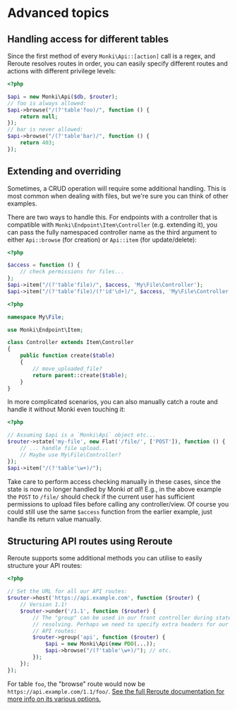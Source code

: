 # Advanced topics

## Handling access for different tables
Since the first method of every `Monki\Api::[action]` call is a regex, and
Reroute resolves routes in order, you can easily specify different routes and
actions with different privilege levels:

```php
<?php

$api = new Monki\Api($db, $router);
// foo is always allowed:
$api->browse("/(?'table'foo)/", function () {
    return null;
});
// bar is never allowed:
$api->browse("/(?'table'bar)/", function () {
    return 403;
});

```

## Extending and overriding
Sometimes, a CRUD operation will require some additional handling. This is most
common when dealing with files, but we're sure you can think of other examples.

There are two ways to handle this. For endpoints with a controller that is
compatible with `Monki\Endpoint\Item\Controller` (e.g. extending it), you can
pass the fully namespaced controller name as the third argument to either
`Api::browse` (for creation) or `Api::item` (for update/delete):

```php
<?php

$access = function () {
    // check permissions for files...
};
$api->item("/(?'table'file)/", $access, 'My\File\Controller');
$api->item("/(?'table'file)/(?'id'\d+)/", $access, 'My\File\Controller');

```

```php
<?php

namespace My\File;

use Monki\Endpoint\Item;

class Controller extends Item\Controller
{
    public function create($table)
    {
        // move_uploaded_file?
        return parent::create($table);
    }
}

```

In more complicated scenarios, you can also manually catch a route and handle it
without Monki even touching it:

```php
<?php

// Assuming $api is a `Monki\Api` object etc...
$router->state('my-file', new Flat('/file/', ['POST']), function () {
    // ... handle file upload...
    // Maybe use My\File\Controller?
});
$api->item("/(?'table'\w+)/");

```

Take care to perform access checking manually in these cases, since the state is
now no longer handled by Monki _at all_! E.g., in the above example the `POST`
to `/file/` should check if the current user has sufficient permissions to
upload files before calling any controller/view. Of course you could still use
the same `$access` function from the earlier example, just handle its return
value manually.

## Structuring API routes using Reroute
Reroute supports some additional methods you can utilise to easily structure
your API routes:

```php
<?php

// Set the URL for all our API routes:
$router->host('https://api.example.com', function ($router) {
    // Version 1.1!
    $router->under('/1.1', function ($router) {
        // The "group" can be used in our front controller during state
        // resolving. Perhaps we need to specify extra headers for our
        // API routes:
        $router->group('api', function ($router) {
            $api = new Monki\Api(new PDO(...));
            $api->browse("/(?'table'\w+)/"); // etc.
        });
    });
});

```

For table `foo`, the "browse" route would now be
`https://api.example.com/1.1/foo/`. [See the full Reroute documentation for
more info on its various options.](http://reroute.monomelodies.nl/docs/)

